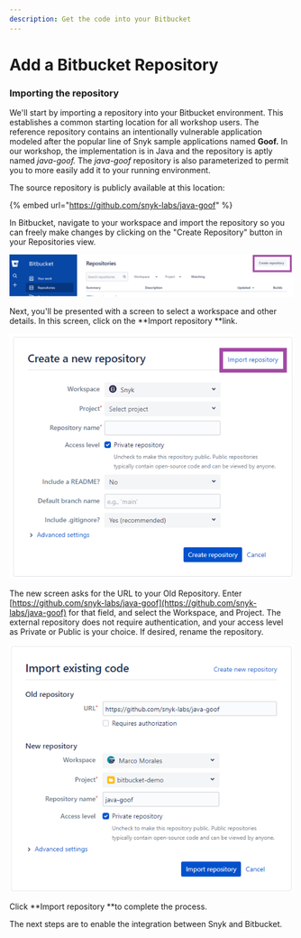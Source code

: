 ```yaml
---
description: Get the code into your Bitbucket
---
```


# Add a Bitbucket Repository

### Importing the repository

We'll start by importing a repository into your Bitbucket environment.  This establishes a common starting location for all workshop users.  The reference repository contains an intentionally vulnerable application modeled after the popular line of Snyk sample applications named **Goof.**  In our workshop, the implementation is in Java and the repository is aptly named _java-goof._  The _java-goof_ repository is also parameterized to permit you to more easily add it to your running environment.

The source repository is publicly available at this location:

{% embed url="https://github.com/snyk-labs/java-goof" %}

In  Bitbucket, navigate to your workspace and import the repository so you can freely make changes by clicking on the "Create Repository" button in your Repositories view.

![](<../../../../../.gitbook/assets/image (93).png>)

Next, you'll be presented with a screen to select a workspace and other details.  In this screen, click on the **Import repository **link.

![](<../../../../../.gitbook/assets/image (91).png>)

The new screen asks for the URL to your Old Repository.  Enter [https://github.com/snyk-labs/java-goof](https://github.com/snyk-labs/java-goof) for that field, and select the Workspace, and Project.  The external repository does not require authentication, and your access level as Private or Public is your choice.  If desired, rename the repository.

![](<../../../../../.gitbook/assets/image (67).png>)

Click **Import repository **to complete the process.

The next steps are to enable the integration between Snyk and Bitbucket.
